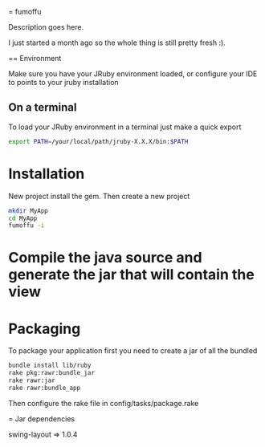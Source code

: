 = fumoffu

Description goes here.

I just started a month ago so the whole thing is still pretty fresh :).

== Environment

Make sure you have your JRuby environment loaded, or configure your IDE to points to your jruby installation

On a terminal
-------------
To load your JRuby environment in a terminal just make a quick export
```sh
export PATH=/your/local/path/jruby-X.X.X/bin:$PATH
```

Installation
============

New project install the gem.
Then create a new project
```sh
mkdir MyApp
cd MyApp
fumoffu -i
```

# Compile the java source and generate the jar that will contain the view

Packaging
=========

To package your application first you need to create a jar of all the bundled
```sh
bundle install lib/ruby
rake pkg:rawr:bundle_jar
rake rawr:jar
rake rawr:bundle_app
```

Then configure the rake file in config/tasks/package.rake


= Jar dependencies

swing-layout => 1.0.4

